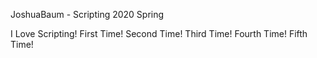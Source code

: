 JoshuaBaum - Scripting 2020 Spring

I Love Scripting!
First Time!
Second Time!
Third Time!
Fourth Time!
Fifth Time!